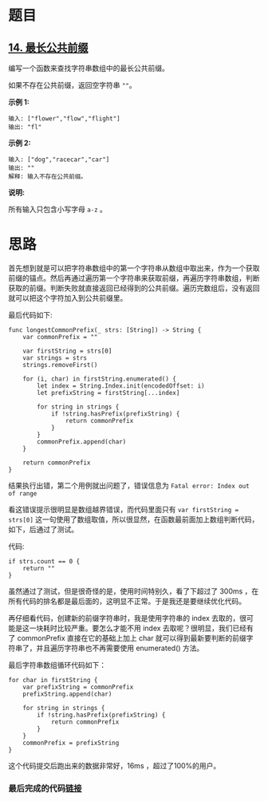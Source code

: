 # 题目

## [14. 最长公共前缀](https://leetcode-cn.com/problems/longest-common-prefix/)

编写一个函数来查找字符串数组中的最长公共前缀。

如果不存在公共前缀，返回空字符串 `""`。

**示例 1:**

```
输入: ["flower","flow","flight"]
输出: "fl"
```

**示例 2:**

```
输入: ["dog","racecar","car"]
输出: ""
解释: 输入不存在公共前缀。
```

**说明:**

所有输入只包含小写字母 `a-z` 。

# 思路

首先想到就是可以把字符串数组中的第一个字符串从数组中取出来，作为一个获取前缀的锚点。然后再通过遍历第一个字符串来获取前缀，再遍历字符串数组，判断获取的前缀。判断失败就直接返回已经得到的公共前缀。遍历完数组后，没有返回就可以把这个字符加入到公共前缀里。

最后代码如下:

```
func longestCommonPrefix(_ strs: [String]) -> String {
    var commonPrefix = ""

    var firstString = strs[0]
    var strings = strs
    strings.removeFirst()

    for (i, char) in firstString.enumerated() {
        let index = String.Index.init(encodedOffset: i)
        let prefixString = firstString[...index]

        for string in strings {
            if !string.hasPrefix(prefixString) {
                return commonPrefix
            }
        }
        commonPrefix.append(char)
    }

    return commonPrefix
}
```

结果执行出错，第二个用例就出问题了，错误信息为  `Fatal error: Index out of range` 

看这错误提示很明显是数组越界错误，而代码里面只有 `var firstString = strs[0]` 这一句使用了数组取值，所以很显然，在函数最前面加上数组判断代码，如下，后通过了测试。

代码:

```
if strs.count == 0 {
    return ""
}
```

虽然通过了测试，但是很奇怪的是，使用时间特别久，看了下超过了 300ms ，在所有代码的排名都是最后面的，这明显不正常。于是我还是要继续优化代码。

再仔细看代码，创建新的前缀字符串时，我是使用字符串的 index 去取的，很可能是这一块耗时比较严重。要怎么才能不用 index 去取呢？很明显，我们已经有了 commonPrefix 直接在它的基础上加上 char 就可以得到最新要判断的前缀字符串了，并且遍历字符串也不再需要使用 enumerated() 方法。

最后字符串数组循环代码如下：

    for char in firstString {
        var prefixString = commonPrefix
        prefixString.append(char)
    
        for string in strings {
            if !string.hasPrefix(prefixString) {
                return commonPrefix
            }
        }
        commonPrefix = prefixString
    }
这个代码提交后跑出来的数据非常好，16ms ，超过了100%的用户。



### 最后完成的代码[链接](https://github.com/pepsikirk/LeetCode/blob/master/Algorithm/14.LongestCommonPrefix/code.swift)




